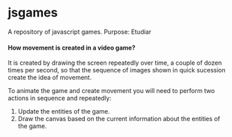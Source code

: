 # jsgames
A repository of javascript games. Purpose: Etudiar

#### How movement is created in a video game?
It is created by drawing the screen repeatedly over time, a couple of dozen times 
per second, so that the sequence of images shown in quick sucession create the idea 
of movement.

To animate the game and create movement you will need to perform two actions in sequence 
and repeatedly:
1. Update the entities of the game.
2. Draw the canvas based on the current information about the entities of the game.